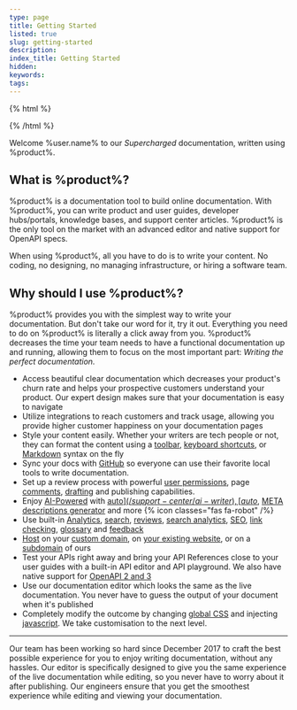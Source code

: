 ```yaml
---
type: page
title: Getting Started
listed: true
slug: getting-started
description: 
index_title: Getting Started
hidden: 
keywords: 
tags: 
---
```


{% html %}
<div style="text-align: center;">
	<img id="dhImage" style="max-width: 300px;" />
</div>
{% /html %}

Welcome %user.name% to our _Supercharged_ documentation, written using %product%.

## What is %product%?

%product% is a documentation tool to build online documentation. With %product%, you can write product and user guides, developer hubs/portals, knowledge bases, and support center articles. %product% is the only tool on the market with an advanced editor and native support for OpenAPI specs.

When using %product%, all you have to do is to write your content. No coding, no designing, no managing infrastructure, or hiring a software team.

## Why should I use %product%?

%product% provides you with the simplest way to write your documentation. But don't take our word for it, try it out. Everything you need to do on %product% is literally a click away from you. %product% decreases the time your team needs to have a functional documentation up and running, allowing them to focus on the most important part: _Writing the perfect documentation._ 

- Access beautiful clear documentation which decreases your product's churn rate and helps your prospective customers understand your product. Our expert design makes sure that your documentation is easy to navigate 
- Utilize integrations to reach customers and track usage, allowing you provide higher customer happiness on your documentation pages
- Style your content easily. Whether your writers are tech people or not, they can format the content using a [toolbar](/support-center/formatting-text), [keyboard shortcuts](/support-center/keyboard-shortcuts), or [Markdown](/support-center/using-markdown) syntax on the fly 
- Sync your docs with [GitHub](/support-center/github-sync) so everyone can use their favorite local tools to write documentation.
- Set up a review process with powerful [user permissions](/support-center/collaboration), page [comments](/support-center/comments), [drafting](/support-center/draft-mode) and publishing capabilities.
- Enjoy [AI-Powered](/support-center/ai-features) with [auto$](/support-center/ai-writer), [auto$](/support-center/ai-search), [META descriptions generator](/support-center/ai-summarisation) and more {% icon classes="fas fa-robot" /%}
- Use built-in [Analytics](/support-center/google-analytics), [search](/support-center/using-search), [reviews](/support-center/comments), [search analytics](/support-center/search-analytics), [SEO](/support-center/seo), [link checking](/support-center/page-linking#listing-broken-links), [glossary](/support-center/glossary) and [feedback](/support-center/feedback) 
- [Host](/support-center/hosting) on your [custom domain](/support-center/using-custom-domain), on [your existing website](/support-center/hosting#hosting-under-an-existing-website), or on a [subdomain](/support-center/hosting#hosting-under-product-subdomain) of ours 
- Test your APIs right away and bring your API References close to your user guides with a built-in API editor and API playground. We also have native support for [OpenAPI 2 and 3](/support-center/api-references)
- Use our documentation editor which looks the same as the live documentation. You never have to guess the output of your document when it's published
- Completely modify the outcome by changing [global CSS](/support-center/custom-css) and injecting [javascript](/support-center/custom-javascript). We take customisation to the next level.

---

Our team has been working so hard since December 2017 to craft the best possible experience for you to enjoy writing documentation, without any hassles. Our editor is specifically designed to give you the same experience of the live documentation while editing, so you never have to worry about it after publishing. Our engineers ensure that you get the smoothest experience while editing and viewing your documentation.